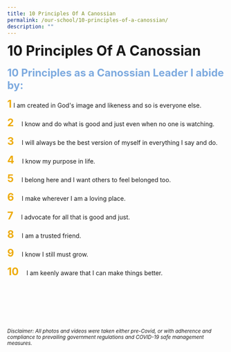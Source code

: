 ```yaml
---
title: 10 Principles Of A Canossian
permalink: /our-school/10-principles-of-a-canossian/
description: ""
---
```

**<font size=6>10 Principles Of A Canossian</font>**
<br>
<br>
**<font size=5 color="#7daadf">10 Principles as a Canossian Leader I abide by:</font>**

<font size=5 color="#eeac0d"><b>1</b></font> 
I am created in God's image and likeness and so is everyone else.


<font size=5 color="#eeac0d"><b>2</b></font>&emsp; I know and do what is good and just even when no one is watching.

<font size=5 color="#eeac0d"><b>3</b></font>&emsp; I will always be the best version of myself in everything I say and do.

<font size=5 color="#eeac0d"><b>4</b></font>&emsp; I know my purpose in life.

<font size=5 color="#eeac0d"><b>5</b></font>&emsp; I belong here and I want others to feel belonged too.

<font size=5 color="#eeac0d"><b>6</b></font>&emsp; I make wherever I am a loving place.

<font size=5 color="#eeac0d"><b>7</b></font>&emsp; I advocate for all that is good and just.

<font size=5 color="#eeac0d"><b>8</b></font>&emsp; I am a trusted friend.

<font size=5 color="#eeac0d"><b>9</b></font>&emsp; I know I still must grow.

<font size=5 color="#eeac0d"><b>10</b></font>&emsp; I am keenly aware that I can make things better.


<br><br><br><br><br><br>
<sup>_Disclaimer: All photos and videos were taken either pre-Covid, or with adherence and compliance to prevailing government regulations and COVID-19 safe management measures._</sup>